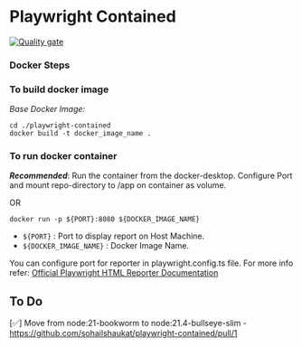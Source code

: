 # Playwright Contained

[![Quality gate](https://sonarcloud.io/api/project_badges/quality_gate?project=sohailshaukat_playwright-contained)](https://sonarcloud.io/summary/new_code?id=sohailshaukat_playwright-contained)



### Docker Steps

### To build docker image
_Base Docker Image:_ 

```
cd ./playwright-contained
docker build -t docker_image_name .
```

### To run docker container
**_Recommended_**: Run the container from the docker-desktop. Configure Port and mount repo-directory to /app on container as volume.

OR

```
docker run -p ${PORT}:8080 ${DOCKER_IMAGE_NAME}
```
- `${PORT}` : Port to display report on Host Machine.
- `${DOCKER_IMAGE_NAME}` : Docker Image Name.


You can configure port for reporter in playwright.config.ts file. For more info refer: [Official Playwright HTML Reporter Documentation](https://playwright.dev/docs/test-reporters#html-reporter)




## To Do
[✅] Move from node:21-bookworm to node:21.4-bullseye-slim - https://github.com/sohailshaukat/playwright-contained/pull/1
